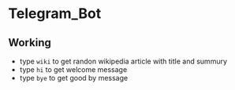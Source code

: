 # Telegram_Bot

## Working
- type `wiki` to get randon wikipedia article with title and summury
- type `hi` to get welcome message
- type `bye` to get good by message
